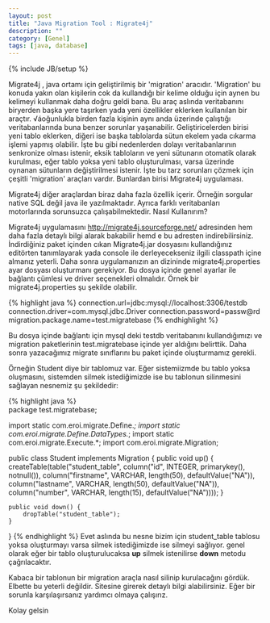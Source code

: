 ```yaml
---
layout: post
title: "Java Migration Tool : Migrate4j"
description: ""
category: [Genel]
tags: [java, database]
---
```


{% include JB/setup %}


Migrate4j , java ortamı için geliştirilmiş bir 'migration' aracıdır. 'Migration' bu konuda yakın olan kişilerin cok da kullandığı bir kelime olduğu için aynen bu kelimeyi kullanmak daha doğru geldi bana. Bu araç aslında veritabanını biryerden başka yere taşırken yada yeni özellikler eklerken kullanılan bir araçtır. √áoğunlukla birden fazla kişinin aynı anda üzerinde çalıştığı veritabanlarında buna benzer sorunlar yaşanabilir. Geliştiricelerden birisi yeni tablo eklerken, diğeri ise başka tablolarda sütun ekelem yada cıkarma işlemi yapmış olabilir. İşte bu gibi nedenlerden dolayı veritabanlarının senkronize olması istenir, eksik tabloların ve yeni sütunarın otomatik olarak kurulması, eğer tablo yoksa yeni tablo oluşturulması, varsa üzerinde oynanan sütunların değiştirilmesi istenir. İşte bu tarz sorunları çözmek için çeşitli 'migration' araçları vardır. Bunlardan birisi Migrate4j uygulaması.

Migrate4j diğer araçlardan biraz daha fazla özellik içerir. Örneğin sorgular native SQL değil java ile yazılmaktadır. Ayrıca farklı veritabanları motorlarında sorunsuzca çalışabilmektedir.
Nasıl Kullanırım?

Migrate4j uygulamasını <http://migrate4j.sourceforge.net/> adresinden hem daha fazla detaylı bilgi alarak bakabilir hemd e bu adresten indirebilirsiniz. İndirdiğiniz paket içinden cıkan Migrate4j.jar dosyasını kullandığınız editörten tanımlayarak yada console ile derleyecekseniz ilgili classpath içine almanız yeterli. Daha sonra uygulamanızın an dizininde migrate4j.properties ayar dosyası oluşturmanı gerekiyor. Bu dosya içinde genel ayarlar ile bağlantı çümlesi ve driver seçenekleri olmalıdır. Örnek bir migrate4j.properties şu şekilde olabilir.

{% highlight java %}
connection.url=jdbc:mysql://localhost:3306/testdb
connection.driver=com.mysql.jdbc.Driver
connection.password=passw@rd
migration.package.name=test.migratebase
{% endhighlight %}

Bu dosya içinde bağlantı için mysql deki testdb veritabanını kullandığımızı ve migration paketlerinin test.migratebase içinde yer aldığını belirttik. Daha sonra yazacağımız migrate sınıflarını bu paket içinde oluşturmamız gerekli.

Örneğin Student diye bir tablomuz var. Eğer sistemiizmde bu tablo yoksa oluşmasını, sistemden silmek istediğimizde ise bu tablonun silinmesini sağlayan nesnemiz şu şekildedir:

{% highlight java %}	
package test.migratebase;

import static com.eroi.migrate.Define.*;
import static com.eroi.migrate.Define.DataTypes.*;
import static com.eroi.migrate.Execute.*;
import com.eroi.migrate.Migration;
 
public class Student implements Migration {
	public void up() {
    	createTable(table("student_table",
       	column("id", INTEGER, primarykey(), notnull()),
       	column("firstname", VARCHAR, length(50), defaultValue("NA")),
       	column("lastname", VARCHAR, length(50), defaultValue("NA")),
       	column("number", VARCHAR, length(15), defaultValue("NA"))));
  	}
 
  	public void down() {
     	dropTable("student_table");
  	}
}
{% endhighlight %}
Evet aslında bu nesne bizim için student_table tablosu yoksa oluşturmayı varsa silmek istediğimizde ise silmeyi sağlıyor. genel olarak eğer bir tablo oluşturulucaksa **up** silmek istenilirse **down** metodu çağrılacaktır.

Kabaca bir tablonun bir migration araçla nasıl silinip kurulacağını gördük. Elbette bu yeterli değildir. Sitesine girerek detaylı bilgi alabilirsiniz. Eğer bir sorunla karşılaşırsanız yardımcı olmaya çalışırız.

Kolay gelsin
